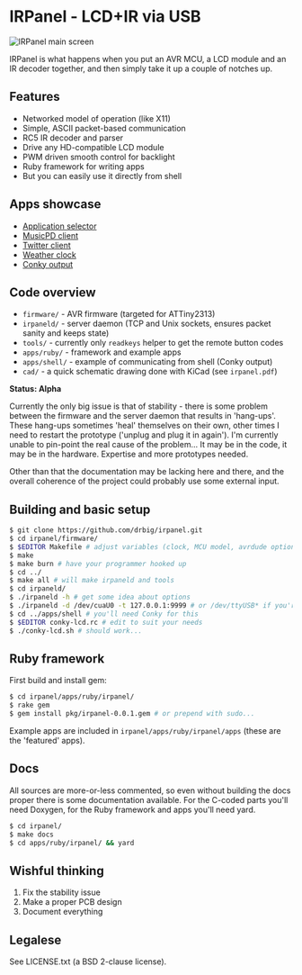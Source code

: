 # IRPanel - LCD+IR via USB

![IRPanel main screen](https://raw.github.com/drbig/irpanel/master/irpanel.jpg)

IRPanel is what happens when you put an AVR MCU, a LCD module and an IR decoder together, and then simply take it up a couple of notches up.

## Features

 * Networked model of operation (like X11)
 * Simple, ASCII packet-based communication
 * RC5 IR decoder and parser
 * Drive any HD-compatible LCD module
 * PWM driven smooth control for backlight
 * Ruby framework for writing apps
 * But you can easily use it directly from shell

## Apps showcase

 * [Application selector](http://imgur.com/a/BhB56#1)
 * [MusicPD client](http://imgur.com/a/BhB56#2)
 * [Twitter client](http://imgur.com/a/BhB56#3)
 * [Weather clock](http://imgur.com/a/BhB56#4)
 * [Conky output](http://imgur.com/a/BhB56#5)

## Code overview

 * `firmware/` - AVR firmware (targeted for ATTiny2313)
 * `irpaneld/` - server daemon (TCP and Unix sockets, ensures packet sanity and keeps state)
 * `tools/` - currently only `readkeys` helper to get the remote button codes
 * `apps/ruby/` - framework and example apps
 * `apps/shell/` - example of communicating from shell (Conky output)
 * `cad/` - a quick schematic drawing done with KiCad (see `irpanel.pdf`)

**Status: Alpha**

Currently the only big issue is that of stability - there is some problem between the firmware and the server daemon that results in 'hang-ups'. These hang-ups sometimes 'heal' themselves on their own, other times I need to restart the prototype ('unplug and plug it in again'). I'm currently unable to pin-point the real cause of the problem... It may be in the code, it may be in the hardware. Expertise and more prototypes needed.

Other than that the documentation may be lacking here and there, and the overall coherence of the project could probably use some external input.

## Building and basic setup

```bash
$ git clone https://github.com/drbig/irpanel.git
$ cd irpanel/firmware/
$ $EDITOR Makefile # adjust variables (clock, MCU model, avrdude options...)
$ make
$ make burn # have your programmer hooked up
$ cd ../
$ make all # will make irpaneld and tools
$ cd irpaneld/
$ ./irpaneld -h # get some idea about options
$ ./irpaneld -d /dev/cuaU0 -t 127.0.0.1:9999 # or /dev/ttyUSB* if you're on Linux
$ cd ../apps/shell # you'll need Conky for this
$ $EDITOR conky-lcd.rc # edit to suit your needs
$ ./conky-lcd.sh # should work...
```

## Ruby framework

First build and install gem:

```bash
$ cd irpanel/apps/ruby/irpanel/
$ rake gem
$ gem install pkg/irpanel-0.0.1.gem # or prepend with sudo...
```

Example apps are included in `irpanel/apps/ruby/irpanel/apps` (these are the 'featured' apps).

## Docs

All sources are more-or-less commented, so even without building the docs proper there is some documentation available. For the C-coded parts you'll need Doxygen, for the Ruby framework and apps you'll need yard.

```bash
$ cd irpanel/
$ make docs
$ cd apps/ruby/irpanel/ && yard
```

## Wishful thinking

 1. Fix the stability issue
 2. Make a proper PCB design
 3. Document everything

## Legalese

See LICENSE.txt (a BSD 2-clause license).
